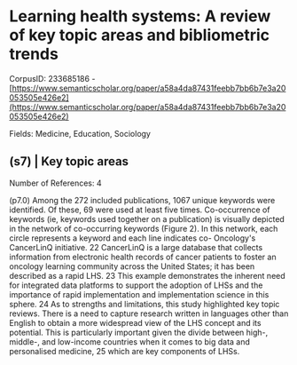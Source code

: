 # Learning health systems: A review of key topic areas and bibliometric trends

CorpusID: 233685186 - [https://www.semanticscholar.org/paper/a58a4da87431feebb7bb6b7e3a20053505e426e2](https://www.semanticscholar.org/paper/a58a4da87431feebb7bb6b7e3a20053505e426e2)

Fields: Medicine, Education, Sociology

## (s7) | Key topic areas
Number of References: 4

(p7.0) Among the 272 included publications, 1067 unique keywords were identified. Of these, 69 were used at least five times. Co-occurrence of keywords (ie, keywords used together on a publication) is visually depicted in the network of co-occurring keywords (Figure 2). In this network, each circle represents a keyword and each line indicates co- Oncology's CancerLinQ initiative. 22 CancerLinQ is a large database that collects information from electronic health records of cancer patients to foster an oncology learning community across the United States; it has been described as a rapid LHS. 23 This example demonstrates the inherent need for integrated data platforms to support the adoption of LHSs and the importance of rapid implementation and implementation science in this sphere. 24 As to strengths and limitations, this study highlighted key topic reviews. There is a need to capture research written in languages other than English to obtain a more widespread view of the LHS concept and its potential. This is particularly important given the divide between high-, middle-, and low-income countries when it comes to big data and personalised medicine, 25 which are key components of LHSs.
